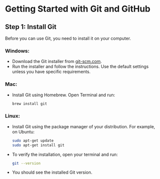 # Getting Started with Git and GitHub

## Step 1: Install Git

Before you can use Git, you need to install it on your computer.

### Windows:
- Download the Git installer from [git-scm.com](https://git-scm.com).
- Run the installer and follow the instructions. Use the default settings unless you have specific requirements.

### Mac:
- Install Git using Homebrew. Open Terminal and run:
  ```sh
  brew install git

### Linux:

- Install Git using the package manager of your distribution. For example, on Ubuntu:
  ```sh
  sudo apt-get update
  sudo apt-get install git

- To verify the installation, open your terminal and run:
  ```sh
  git --version
- You should see the installed Git version.
